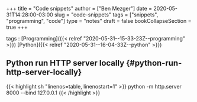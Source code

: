 +++
title = "Code snippets"
author = ["Ben Mezger"]
date = 2020-05-31T14:28:00-03:00
slug = "code-snippets"
tags = ["snippets", "programming", "code"]
type = "notes"
draft = false
bookCollapseSection = true
+++

tags
: [Programming]({{< relref "2020-05-31--15-33-23Z--programming" >}}) [Python]({{< relref "2020-05-31--16-04-33Z--python" >}})

## Python run HTTP server locally {#python-run-http-server-locally}

{{< highlight sh "linenos=table, linenostart=1" >}}
python -m http.server 8000 --bind 127.0.0.1
{{< /highlight >}}

